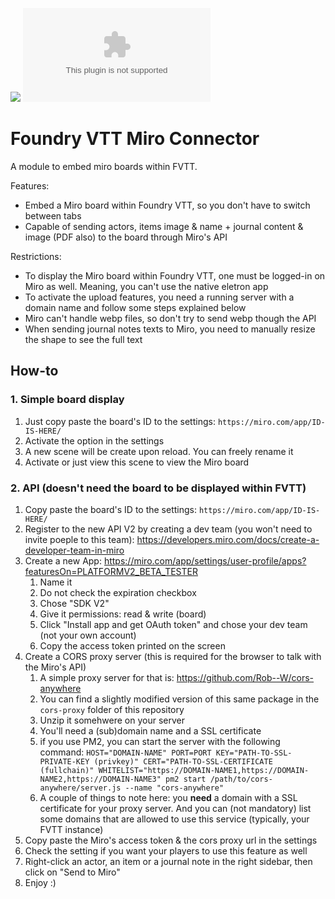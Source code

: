 ![](https://img.shields.io/badge/Foundry-v9-informational)
![Latest Release Download Count](https://img.shields.io/github/downloads/DarKDinDoN/foundryvtt-miro-connector/latest/module.zip)

# Foundry VTT Miro Connector

A module to embed miro boards within FVTT.

Features:

- Embed a Miro board within Foundry VTT, so you don't have to switch between tabs
- Capable of sending actors, items image & name + journal content & image (PDF also) to the board through Miro's API

Restrictions:

- To display the Miro board within Foundry VTT, one must be logged-in on Miro as well. Meaning, you can't use the native eletron app
- To activate the upload features, you need a running server with a domain name and follow some steps explained below
- Miro can't handle webp files, so don't try to send webp though the API
- When sending journal notes texts to Miro, you need to manually resize the shape to see the full text

## How-to

### 1. Simple board display

1. Just copy paste the board's ID to the settings: `https://miro.com/app/ID-IS-HERE/`
2. Activate the option in the settings
3. A new scene will be create upon reload. You can freely rename it
4. Activate or just view this scene to view the Miro board

### 2. API (doesn't need the board to be displayed within FVTT)

1. Copy paste the board's ID to the settings: `https://miro.com/app/ID-IS-HERE/`
2. Register to the new API V2 by creating a dev team (you won't need to invite poeple to this team): https://developers.miro.com/docs/create-a-developer-team-in-miro
3. Create a new App: https://miro.com/app/settings/user-profile/apps?featuresOn=PLATFORMV2_BETA_TESTER
   1. Name it
   2. Do not check the expiration checkbox
   3. Chose "SDK V2"
   4. Give it permissions: read & write (board)
   5. Click "Install app and get OAuth token" and chose your dev team (not your own account)
   6. Copy the access token printed on the screen
4. Create a CORS proxy server (this is required for the browser to talk with the Miro's API)
   1. A simple proxy server for that is: https://github.com/Rob--W/cors-anywhere
   2. You can find a slightly modified version of this same package in the `cors-proxy` folder of this repository
   3. Unzip it somehwere on your server
   4. You'll need a (sub)domain name and a SSL certificate
   5. if you use PM2, you can start the server with the following command: `HOST="DOMAIN-NAME" PORT=PORT KEY="PATH-TO-SSL-PRIVATE-KEY (privkey)" CERT="PATH-TO-SSL-CERTIFICATE (fullchain)" WHITELIST="https://DOMAIN-NAME1,https://DOMAIN-NAME2,https://DOMAIN-NAME3" pm2 start /path/to/cors-anywhere/server.js --name "cors-anywhere"`
   6. A couple of things to note here: you **need** a domain with a SSL certificate for your proxy server. And you can (not mandatory) list some domains that are allowed to use this service (typically, your FVTT instance)
5. Copy paste the Miro's access token & the cors proxy url in the settings
6. Check the setting if you want your players to use this feature as well
7. Right-click an actor, an item or a journal note in the right sidebar, then click on "Send to Miro"
8. Enjoy :)

